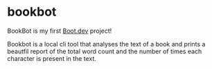 # bookbot

BookBot is my first [Boot.dev](https://www.boot.dev) project!

Bookbot is a local cli tool that analyses the text of a book and prints a beautfil report of the total word count and the number of times each character is present in the text.
